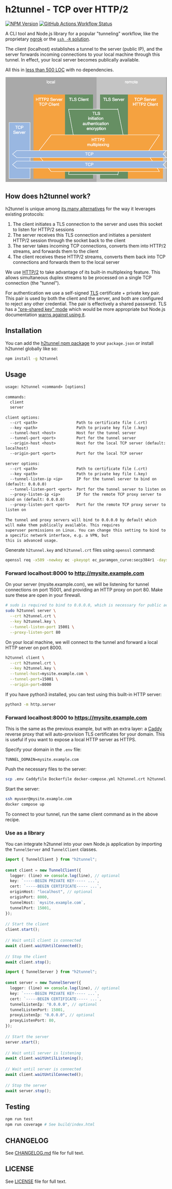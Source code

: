 # h2tunnel - TCP over HTTP/2

[![NPM Version](https://img.shields.io/npm/v/h2tunnel)](https://www.npmjs.com/package/h2tunnel)
[![GitHub Actions Workflow Status](https://img.shields.io/github/actions/workflow/status/boronine/h2tunnel/node.js.yml)](https://github.com/boronine/h2tunnel/actions/workflows/node.js.yml)

A CLI tool and Node.js library for a popular "tunneling" workflow, like the proprietary [ngrok](https://ngrok.com/)
or the [`ssh -R` solution](https://www.ssh.com/academy/ssh/tunneling-example#remote-forwarding).

The client (localhost) establishes a tunnel to the server (public IP), and the server forwards incoming connections to
your local machine through this tunnel. In effect, your local server becomes publically available.

All this in [less than 500 LOC](https://github.com/boronine/h2tunnel/blob/main/src/h2tunnel.ts)
with no dependencies.

![Diagram](https://raw.githubusercontent.com/boronine/h2tunnel/main/diagram.drawio.svg)

## How does h2tunnel work?

h2tunnel is unique among [its many alternatives](https://github.com/anderspitman/awesome-tunneling) for the way it
leverages existing protocols:

1. The client initiates a TLS connection to the server and uses this socket to listen for HTTP/2 sessions
2. The server receives this TLS connection and initiates a persistent HTTP/2 session through the socket back to the client
3. The server takes incoming TCP connections, converts them into HTTP/2 streams, and forwards them to the client
4. The client receives these HTTP/2 streams, converts them back into TCP connections and forwards them to the local server

We use [HTTP/2](https://en.wikipedia.org/wiki/HTTP/2) to take advantage of its built-in multiplexing feature. This
allows simultaneous duplex streams to be processed on a single TCP connection (the "tunnel").

For authentication we use a self-signed [TLS](https://en.wikipedia.org/wiki/Transport_Layer_Security) certificate +
private key pair. This pair is used by both the client and the server, and both are configured to reject any other
credential. The pair is effectively a shared password. TLS has a ["pre-shared key" mode](https://en.wikipedia.org/wiki/TLS-PSK)
which would be more appropriate but Node.js documentation [warns against using it](https://github.com/boronine/h2tunnel/issues/5).

## Installation

You can add the [h2tunnel npm package](https://www.npmjs.com/package/h2tunnel) to your `package.json` or install
h2tunnel globally like so:

```bash
npm install -g h2tunnel
```

## Usage

```
usage: h2tunnel <command> [options]

commands:
  client
  server

client options:
  --crt <path>                 Path to certificate file (.crt)
  --key <path>                 Path to private key file (.key)
  --tunnel-host <host>         Host for the tunnel server
  --tunnel-port <port>         Port for the tunnel server
  --origin-host <host>         Host for the local TCP server (default: localhost)
  --origin-port <port>         Port for the local TCP server

server options:
  --crt <path>                 Path to certificate file (.crt)
  --key <path>                 Path to private key file (.key)
  --tunnel-listen-ip <ip>      IP for the tunnel server to bind on (default: 0.0.0.0)
  --tunnel-listen-port <port>  Port for the tunnel server to listen on
  --proxy-listen-ip <ip>       IP for the remote TCP proxy server to bind on (default: 0.0.0.0)
  --proxy-listen-port <port>   Port for the remote TCP proxy server to listen on

The tunnel and proxy servers will bind to 0.0.0.0 by default which will make them publically available. This requires
superuser permissions on Linux. You can change this setting to bind to a specific network interface, e.g. a VPN, but
this is advanced usage.
```

Generate `h2tunnel.key` and `h2tunnel.crt` files using `openssl` command:

```bash
openssl req -x509 -newkey ec -pkeyopt ec_paramgen_curve:secp384r1 -days 3650 -nodes -keyout h2tunnel.key -out h2tunnel.crt -subj "/CN=localhost"
```

### Forward localhost:8000 to http://mysite.example.com

On your server (mysite.example.com), we will be listening for tunnel connections on port 15001, and providing an HTTP
proxy on port 80. Make sure these are open in your firewall.

```bash
# sudo is required to bind to 0.0.0.0, which is necessary for public access
sudo h2tunnel server \
  --crt h2tunnel.crt \
  --key h2tunnel.key \
  --tunnel-listen-port 15001 \
  --proxy-listen-port 80
```

On your local machine, we will connect to the tunnel and forward a local HTTP server on port 8000.

```bash
h2tunnel client \
  --crt h2tunnel.crt \
  --key h2tunnel.key \
  --tunnel-host=mysite.example.com \
  --tunnel-port=15001 \
  --origin-port=8000
```

If you have python3 installed, you can test using this built-in HTTP server:

```bash
python3 -m http.server
```

### Forward localhost:8000 to https://mysite.example.com

This is the same as the previous example, but with an extra layer: a [Caddy](https://caddyserver.com/) reverse proxy
that will auto-provision TLS certificates for your domain. This is useful if you want to expose a local HTTP server
as HTTPS.

Specify your domain in the `.env` file:

```
TUNNEL_DOMAIN=mysite.example.com
```

Push the necessary files to the server:

```bash
scp .env Caddyfile Dockerfile docker-compose.yml h2tunnel.crt h2tunnel.key myuser@mysite.example.com:/home/myuser
```

Start the server:

```bash
ssh myuser@mysite.example.com
docker compose up
```

To connect to your tunnel, run the same client command as in the above recipe.

### Use as a library

You can integrate h2tunnel into your own Node.js application by importing the `TunnelServer` and `TunnelClient` classes.

```typescript
import { TunnelClient } from "h2tunnel";

const client = new TunnelClient({
  logger: (line) => console.log(line), // optional
  key: `-----BEGIN PRIVATE KEY----- ...`,
  cert: `-----BEGIN CERTIFICATE----- ...`,
  originHost: "localhost", // optional
  originPort: 8000,
  tunnelHost: `mysite.example.com`,
  tunnelPort: 15001,
});

// Start the client
client.start();

// Wait until client is connected
await client.waitUntilConnected();

// Stop the client
await client.stop();
```

```typescript
import { TunnelServer } from "h2tunnel";

const server = new TunnelServer({
  logger: (line) => console.log(line), // optional
  key: `-----BEGIN PRIVATE KEY----- ...`,
  cert: `-----BEGIN CERTIFICATE----- ...`,
  tunnelListenIp: "0.0.0.0", // optional
  tunnelListenPort: 15001,
  proxyListenIp: "0.0.0.0", // optional
  proxyListenPort: 80,
});

// Start the server
server.start();

// Wait until server is listening
await client.waitUntilListening();

// Wait until server is connected
await client.waitUntilConnected();

// Stop the server
await server.stop();
```

## Testing

```bash
npm run test
npm run coverage # See build/index.html
```

## CHANGELOG

See [CHANGELOG.md](./CHANGELOG.md) file for full text.

## LICENSE

See [LICENSE](./LICENSE) file for full text.
